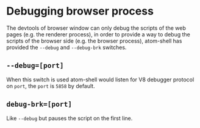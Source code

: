 # Debugging browser process

The devtools of browser window can only debug the scripts of the web pages
(e.g. the renderer process), in order to provide a way to debug the scripts of
the browser side (e.g. the browser process), atom-shell has provided the
`--debug` and `--debug-brk` switches.

## `--debug=[port]`

When this switch is used atom-shell would listen for V8 debugger protocol on
`port`, the `port` is `5858` by default.

## `debug-brk=[port]`

Like `--debug` but pauses the script on the first line.
